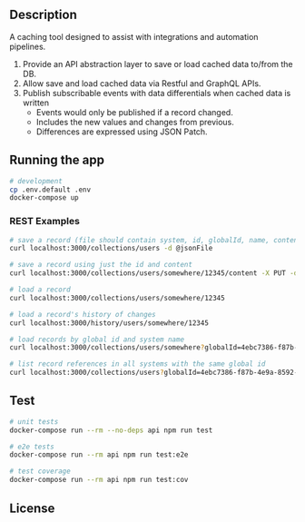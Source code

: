 ## Description

A caching tool designed to assist with integrations and automation pipelines.

1. Provide an API abstraction layer to save or load cached data to/from the DB.
2. Allow save and load cached data via Restful and GraphQL APIs.
3. Publish subscribable events with data differentials when cached data is written
    * Events would only be published if a record changed.
    * Includes the new values and changes from previous.
    * Differences are expressed using JSON Patch.


## Running the app

```bash
# development
cp .env.default .env
docker-compose up
```

### REST Examples

```bash
# save a record (file should contain system, id, globalId, name, content)
curl localhost:3000/collections/users -d @jsonFile

# save a record using just the id and content
curl localhost:3000/collections/users/somewhere/12345/content -X PUT -d '{"prop":"test"}'

# load a record
curl localhost:3000/collections/users/somewhere/12345

# load a record's history of changes
curl localhost:3000/history/users/somewhere/12345

# load records by global id and system name
curl localhost:3000/collections/users/somewhere?globalId=4ebc7386-f87b-4e9a-8592-f7b40977d119

# list record references in all systems with the same global id
curl localhost:3000/collections/users?globalId=4ebc7386-f87b-4e9a-8592-f7b40977d119
```


## Test

```bash
# unit tests
docker-compose run --rm --no-deps api npm run test

# e2e tests
docker-compose run --rm api npm run test:e2e

# test coverage
docker-compose run --rm api npm run test:cov
```


## License

